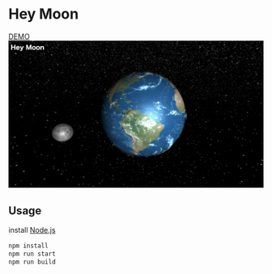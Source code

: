 # Hey Moon
[DEMO](https://thomomit.github.io/heymoon/build/)
![Shoot](heymoonshoot.png)

## Usage

install [Node.js](https://nodejs.org)

```
npm install
npm run start
npm run build
```
